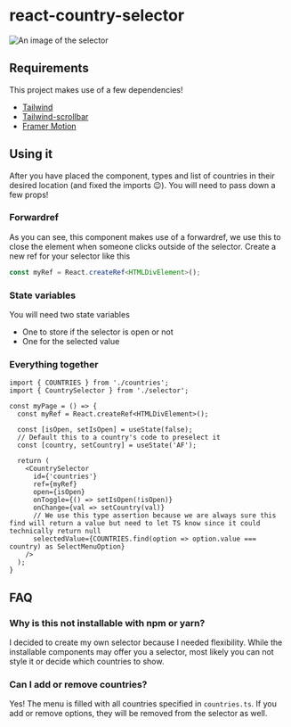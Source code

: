 # react-country-selector
![An image of the selector](https://i.postimg.cc/KYwGPws3/image.png)

## Requirements
This project makes use of a few dependencies!
- [Tailwind](https://tailwindcss.com/)
- [Tailwind-scrollbar](https://www.npmjs.com/package/tailwind-scrollbar)
- [Framer Motion](https://www.framer.com/motion/)

## Using it
After you have placed the component, types and list of countries in their desired location (and fixed the imports 😉).
You will need to pass down a few props!
### Forwardref
As you can see, this component makes use of a forwardref, we use this to close the element when someone clicks outside of the selector.
Create a new ref for your selector like this 
```ts
const myRef = React.createRef<HTMLDivElement>();
```
### State variables
You will need two state variables
- One to store if the selector is open or not
- One for the selected value

### Everything together
```tsx
import { COUNTRIES } from './countries';
import { CountrySelector } from './selector';

const myPage = () => {
  const myRef = React.createRef<HTMLDivElement>();

  const [isOpen, setIsOpen] = useState(false);
  // Default this to a country's code to preselect it
  const [country, setCountry] = useState('AF');

  return (
    <CountrySelector
      id={'countries'}
      ref={myRef}
      open={isOpen}
      onToggle={() => setIsOpen(!isOpen)}
      onChange={val => setCountry(val)}
      // We use this type assertion because we are always sure this find will return a value but need to let TS know since it could technically return null
      selectedValue={COUNTRIES.find(option => option.value === country) as SelectMenuOption} 
    />
  );
}
```

## FAQ
### Why is this not installable with npm or yarn?
I decided to create my own selector because I needed flexibility. While the installable components may offer you a selector, most likely you can not style it or decide which countries to show.

### Can I add or remove countries?
Yes! The menu is filled with all countries specified in `countries.ts`. If you add or remove options, they will be removed from the selector as well.

